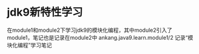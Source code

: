 # jdk9新特性学习

在module1和module2下学习jdk9的模块化编程，其中module2引入了module1，笔记也是记录在module2中
ankang.java9.learn.module1/2 记录“模块化编程”学习笔记

